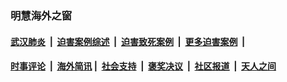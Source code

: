 
### 明慧海外之窗

####  [武汉肺炎](indexes/365.md?t=07181400) &nbsp;|&nbsp;  [迫害案例综述](indexes/328.md?t=07181400) &nbsp;|&nbsp; [迫害致死案例](indexes/277.md?t=07181400)  &nbsp;|&nbsp; [更多迫害案例](indexes/81.md?t=07181400)  &nbsp;|&nbsp; 
####  [时事评论](indexes/19.md?t=07181400) &nbsp;|&nbsp; [海外简讯](indexes/245.md?t=07181400)&nbsp;|&nbsp;  [社会支持](indexes/140.md?t=07181400) &nbsp;|&nbsp; [褒奖决议](indexes/282.md?t=07181400) &nbsp;|&nbsp; [社区报道](indexes/91.md?t=07181400)  &nbsp;|&nbsp; [天人之间](indexes/78.md?t=07181400) 

